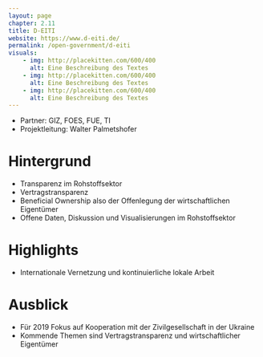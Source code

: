 ```yaml
---
layout: page
chapter: 2.11
title: D-EITI
website: https://www.d-eiti.de/
permalink: /open-government/d-eiti
visuals:
    - img: http://placekitten.com/600/400
      alt: Eine Beschreibung des Textes
    - img: http://placekitten.com/600/400
      alt: Eine Beschreibung des Textes
    - img: http://placekitten.com/600/400
      alt: Eine Beschreibung des Textes
---
```


* Partner: GIZ, FOES, FUE, TI
* Projektleitung: Walter Palmetshofer


# Hintergrund

* Transparenz im Rohstoffsektor 
* Vertragstransparenz
* Beneficial Ownership also der Offenlegung der wirtschaftlichen Eigentümer 
* Offene Daten, Diskussion und Visualisierungen im Rohstoffsektor


# Highlights

* Internationale Vernetzung und kontinuierliche lokale Arbeit

# Ausblick 

* Für 2019 Fokus auf Kooperation mit der Zivilgesellschaft in der Ukraine 
* Kommende Themen sind Vertragstransparenz und wirtschaftlicher Eigentümer